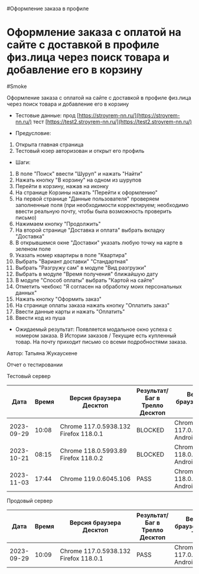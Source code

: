 #Оформление заказа в профиле
# Оформление заказа с оплатой на сайте с доставкой в профиле физ.лица через поиск товара и добавление его в корзину
#Smoke

Оформление заказа с оплатой на сайте с доставкой в профиле физ.лица через поиск товара и добавление его в корзину

* Тестовые данные: прод [https://stroyrem-nn.ru/](https://stroyrem-nn.ru/) тест [https://test2.stroyrem-nn.ru/](https://test2.stroyrem-nn.ru/)
  
* Предусловие:
1. Открыта главная страница 
2. Тестовый юзер авторизован и открыт его профиль

* Шаги:
1. В поле "Поиск" ввести "Шуруп" и нажать "Найти"
2. Нажать кнопку "В корзину" на одном из шурупов
3. Перейти в корзину, нажав на иконку
4. На странице Корзины нажать "Перейти к оформлению"
5. На первой странице "Данные пользователя" проверяем заполненные поля (при необходимости корректируем; необходимо ввести реальную почту, чтобы была возможность проверить письмо)
6. Нажимаем кнопку "Продолжить"
7. На второй странице "Доставка и оплата" выбрать вкладку "Доставка"
8. В открывшемся окне "Доставки" указать любую точку на карте в зеленом поле
9. Указать номер квартиры в поле "Квартира"
10. Выбрать "Вариант доставки" "Стандартная"
11. Выбрать "Разгружу сам" в модуле "Вид разгрузки"
12. Выбрать в модуле "Время получения" ближайшую дату
13. В модуле "Способ оплаты" выбрать "Картой на сайте"
14. Отметить чекбокс "Я согласен на обработку моих персональных данных"
15. Нажать кнопку "Оформить заказ"
16. На странице оплаты заказа нажать кнопку "Оплатить заказ"
17. Ввести данные карты и нажать "Оплатить"
18. Ввести код из пуша

* Ожидаемый результат:
  Появляется модальное окно успеха с номером заказа. В Истории заказов / Текущие есть купленный товар. На почту приходит письмо со всеми подробностями заказа.

Автор: Татьяна Жукаускене

Отчет о тестировании

Тестовый сервер

| Дата       | Время | Версия браузера Десктоп               | Результат/Баг в Трелло Десктоп | Версия браузера и ОС Тач         | Результат/Баг в Трелло Тач | Дата релиза | QA      |
| ---------- | ----- | ------------------------------------- | ------------------------------ | -------------------------------- | -------------------------- | ----------- | ------- |
| 2023-09-29 | 10:08 | Chrome 117.0.5938.132 Firefox 118.0.1 | BLOCKED                        | Chrome 117.0.5938.60, Android 10 | BLOCKED                    | 17.09.2023  | Татьяна |
|2023-10-21| 08:15|Chrome 118.0.5993.89 Firefox 118.0.2|BLOCKED|Chrome 118.0.5993.80, Android 13|BLOCKED |19.10.2023 | Юлия |
| 2023-11-03 | 17:44 | Chrome 119.0.6045.106 | PASS | Chrome 118.0.5993.111 Android 13 | PASS | 02.11.2023 | ЮлияМихайлова |
Продовый сервер

| Дата       | Время | Версия браузера Десктоп               | Результат/Баг в Трелло Десктоп | Версия браузера и ОС Тач         | Результат/Баг в Трелло Тач | Дата релиза | QA      |
| ---------- | ----- | ------------------------------------- | ------------------------------ | -------------------------------- | -------------------------- | ----------- | ------- |
| 2023-09-29 | 10:09 | Chrome 117.0.5938.132 Firefox 118.0.1 | PASS                           | Chrome 117.0.5938.60, Android 10 | PASS                       | 17.09.2023  | Татьяна |
